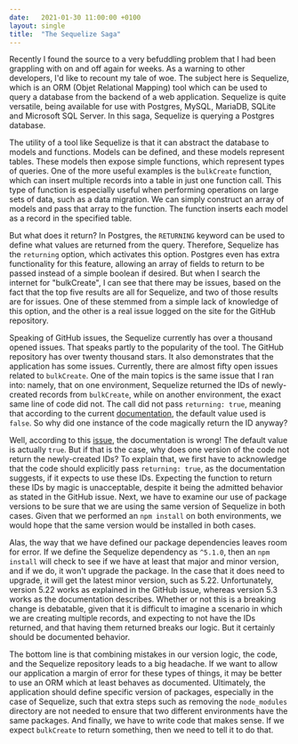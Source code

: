 ```yaml
---
date:   2021-01-30 11:00:00 +0100
layout: single
title:  "The Sequelize Saga"
---
```

Recently I found the source to a very befuddling problem that I had been grappling with on and off again for weeks. As a warning to other developers, I'd like to recount my tale of woe. The subject here is Sequelize, which is an ORM (Objet Relational Mapping) tool which can be used to query a database from the backend of a web application. Sequelize is quite versatile, being available for use with Postgres, MySQL, MariaDB, SQLite and Microsoft SQL Server. In this saga, Sequelize is querying a Postgres database.

The utility of a tool like Sequelize is that it can abstract the database to models and functions. Models can be defined, and these models represent tables. These models then expose simple functions, which represent types of queries. One of the more useful examples is the `bulkCreate` function, which can insert multiple records into a table in just one function call. This type of function is especially useful when performing operations on large sets of data, such as a data migration. We can simply construct an array of models and pass that array to the function. The function inserts each model as a record in the specified table.

But what does it return? In Postgres, the `RETURNING` keyword can be used to define what values are returned from the query. Therefore, Sequelize has the `returning` option, which activates this option. Postgres even has extra functionality for this feature, allowing an array of fields to return to be passed instead of a simple boolean if desired. But when I search the internet for "bulkCreate", I can see that there may be issues, based on the fact that the top five results are all for Sequelize, and two of those results are for issues. One of these stemmed from a simple lack of knowledge of this option, and the other is a real issue logged on the site for the GitHub repository.

Speaking of GitHub issues, the Sequelize currently has over a thousand opened issues. That speaks partly to the popularity of the tool. The GitHub repository has over twenty thousand stars. It also demonstrates that the application has some issues. Currently, there are almost fifty open issues related to `bulkCreate`. One of the main topics is the same issue that I ran into: namely, that on one environment, Sequelize returned the IDs of newly-created records from `bulkCreate`, while on another environment, the exact same line of code did not. The call did not pass `returning: true`, meaning that according to the current [documentation][doc], the default value used is `false`. So why did one instance of the code magically return the ID anyway?

Well, according to this [issue][issue], the documentation is wrong! The default value is actually `true`. But if that is the case, why does one version of the code not return the newly-created IDs? To explain that, we first have to acknowledge that the code should explicitly pass `returning: true`, as the documentation suggests, if it expects to use these IDs. Expecting the function to return these IDs by magic is unacceptable, despite it being the admitted behavior as stated in the GitHub issue. Next, we have to examine our use of package versions to be sure that we are using the same version of Sequelize in both cases. Given that we performed an `npm install` on both environments, we would hope that the same version would be installed in both cases.

Alas, the way that we have defined our package dependencies leaves room for error. If we define the Sequelize dependency as `^5.1.0`, then an `npm install` will check to see if we have at least that major and minor version, and if we do, it won't upgrade the package. In the case that it does need to upgrade, it will get the latest minor version, such as 5.22. Unfortunately, version 5.22 works as explained in the GitHub issue, whereas version 5.3 works as the documentation describes. Whether or not this is a breaking change is debatable, given that it is difficult to imagine a scenario in which we are creating multiple records, and expecting to not have the IDs returned, and that having them returned breaks our logic. But it certainly should be documented behavior.

The bottom line is that combining mistakes in our version logic, the code, and the Sequelize repository leads to a big headache. If we want to allow our application a margin of error for these types of things, it may be better to use an ORM which at least behaves as documented. Ultimately, the application should define specific version of packages, especially in the case of Sequelize, such that extra steps such as removing the `node_modules` directory are not needed to ensure that two different environments have the same packages. And finally, we have to write code that makes sense. If we expect `bulkCreate` to return something, then we need to tell it to do that.

[doc]: https://sequelize.org/master/class/lib/model.js~Model.html
[issue]: https://github.com/sequelize/sequelize/issues/12711